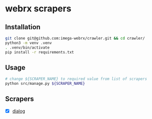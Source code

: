 # webrx scrapers

## Installation
```bash
git clone git@github.com:imega-webrx/crawler.git && cd crawler/
python3 -m venv .venv
. .venv/bin/activate
pip install -r requirements.txt
```
## Usage
```bash
# change ${SCRAPER_NAME} to required value from list of scrapers
python src/manage.py ${SCRAPER_NAME}
```

## Scrapers
- [x] [dialog](https://dialog.ru/)
